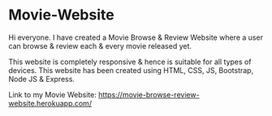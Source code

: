 # Movie-Website

Hi everyone.
I have created a Movie Browse & Review Website where a user can browse & review each & every movie released yet.

This website is completely responsive & hence is suitable for all types of devices.
This website has been created using HTML, CSS, JS, Bootstrap, Node JS & Express.

Link to my Movie Website: https://movie-browse-review-website.herokuapp.com/
